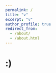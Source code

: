 ```yaml
---
permalink: /
title: "v"
excerpt: "v"
author_profile: true
redirect_from: 
  - /about/
  - /about.html
---
```


# :)
